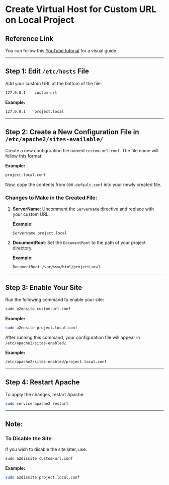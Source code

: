 # Create Virtual Host for Custom URL on Local Project

## Reference Link  
You can follow this [YouTube tutorial](https://youtu.be/6Guk-lv7QJQ?si=ItxBKtdji5KUw1Rs) for a visual guide.

---

## Step 1: Edit `/etc/hosts` File  

Add your custom URL at the bottom of the file:

```sh
127.0.0.1    custom-url
```

**Example:**
```sh
127.0.0.1    project.local
```

---

## Step 2: Create a New Configuration File in `/etc/apache2/sites-available/`

Create a new configuration file named `custom-url.conf`. The file name will follow this format:

**Example:**
```sh
project.local.conf
```

Now, copy the contents from `000-default.conf` into your newly created file.

### Changes to Make in the Created File:

1. **ServerName**: Uncomment the `ServerName` directive and replace with your custom URL.
   
   **Example:**
   ```sh
   ServerName project.local
   ```

2. **DocumentRoot**: Set the `DocumentRoot` to the path of your project directory.

   **Example:**
   ```sh
   DocumentRoot /var/www/html/projectLocal
   ```

---

## Step 3: Enable Your Site

Run the following command to enable your site:

```sh
sudo a2ensite custom-url.conf
```

**Example:**
```sh
sudo a2ensite project.local.conf
```

After running this command, your configuration file will appear in `/etc/apache2/sites-enabled/`.

**Example:**
```sh
/etc/apache2/sites-enabled/project.local.conf
```

---

## Step 4: Restart Apache

To apply the changes, restart Apache:

```sh
sudo service apache2 restart
```

---

## Note: 

### To Disable the Site
If you wish to disable the site later, use:

```sh
sudo a2dissite custom-url.conf
```

**Example:**
```sh
sudo a2dissite project.local.conf
```
